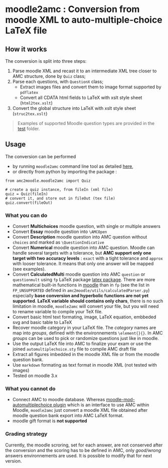 # moodle2amc : Conversion from moodle XML to auto-multiple-choice LaTeX file

## How it works

The conversion is split into three steps:

  1. Parse moodle XML and recast it to an intermediate XML tree closer to AMC structure, done by `Quiz` class;
  2. Parse each questions, with `QuestionX` class;
     - Extract images files and convert them to image format supported by `pdflatex`
     - Convert all CDATA html fields to LaTeX with xslt style sheet (`html2tex.xslt`)
  3. Convert the global structure into LaTeX with xslt style sheet (`struc2tex.xslt`)

> Examples of supported Moodle question types are provided in the [test](./test) folder.

## Usage

The conversion can be performed 
  - by running `moodle2amc` command line tool as detailed [here](../../README.md#conversion), 
  - or directly from python by importing the package : 
  
```
from amc2moodle.moodle2amc import Quiz

# create a quiz instance, from fileIn (xml file)
quiz = Quiz(fileIn)
# convert it, and store out in fileOut (tex file)
quiz.convert(fileOut)
```

### What you can do

  - Convert **Multichoices** moodle question, with single or multiple answers
  - Convert **Essay** moodle question into `\AMCOpen`
  - Convert **Description** moodle question into AMC question without `choices` and marked as `\QuestionIndicative`
  - Convert **Numerical** moodle question into AMC question. Moodle can handle several targets with a tolerance, but **AMC support only one target with two accuracy levels** : `exact` with a tight tolerance and `approx` with looser tolerance. It means that only one answer will be mapped (see examples). 
  - Convert **CalculatedMulti** moodle question into AMC `question` or `questionmult` using `fp` LaTeX package [latex package](http://mirrors.standaloneinstaller.com/ctan/macros/latex/contrib/fp/documentation.pdf). There are more mathematical built-in functions in [moodle](https://docs.moodle.org/39/en/Calculated_question_type#Available_functions) than in `fp` (see the list in `FP_UNSUPPORTED` defined in `amc2moodle/utils/calculatedParser.py`) especially **base conversion and hyperbolic functions are not yet supported**. **LaTeX variable should contains only chars**, there is no such limitation in moodle, `moodle2amc` will convert your file, but you will need to rename variable to compile your TeX file.   
  - Convert basic html text formating, image, LaTeX equation, embbeded svg and basic table to LaTeX
  - Recover moodle category in your LaTeX file. The _category_ names are map into _groups_, defined with the environnements `\element{}{}`. In AMC _groups_ can be used to pick or randomize questions just like in moodle.
  - Use the output LaTeX file into AMC to finalize your exam or use the joined `automultiplechoice.sty` file to compile AMC draft file
  - Extract all figures imbedded in the moodle XML file or from the moodle question bank.
  - Use `markdown` formating as text format in moodle XML (not tested with images)
  - Tested on moodle 3.x


### What you cannot do

  - Connect AMC to moodle database. Whereas [moodle-mod-automultiplechoice plugin](https://github.com/UGA-DAPI/moodle-mod-automultiplechoice) which is an interface to use AMC within Moodle, `moodle2amc` just convert a moodle XML file obtained after moodle question bank export into AMC LaTeX format. 
  - moodle gift format is **not supported**

### Grading strategy

Currently, the moodle scroring, set for each answer, are not conserved after the conversion and the scoring has to be defined in AMC, only _good/wrong_ answers environnements are used. It is possible to modify that for next version. 
